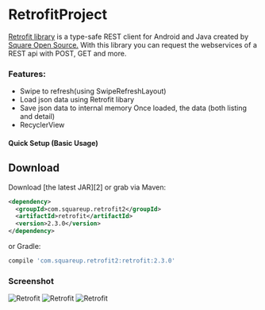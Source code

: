 RetrofitProject
===============

[Retrofit library](http://square.github.io/retrofit/) is a type-safe REST client for Android and Java created by [Square Open Source.](http://square.github.io/) With this library you can request the webservices of a REST api with POST, GET and more.

### Features:

* Swipe to refresh(using SwipeRefreshLayout)
* Load json data using Retrofit libary
* Save json data to internal memory Once loaded, the data (both listing and detail)
* RecyclerView 

#### Quick Setup (Basic Usage)
Download
--------

Download [the latest JAR][2] or grab via Maven:
```xml
<dependency>
  <groupId>com.squareup.retrofit2</groupId>
  <artifactId>retrofit</artifactId>
  <version>2.3.0</version>
</dependency>
```
or Gradle:
```groovy
compile 'com.squareup.retrofit2:retrofit:2.3.0'
```
### Screenshot
![Retrofit](https://bytebucket.org/Bikrammhz1/retrofit_project/raw/f0d4b1de35ec19a2c5ff839e4de5e1a1773a5017/Images/1.png?token=3e618a4562f6f624f6ae7b8aba633df6125e57ee)
![Retrofit](https://bytebucket.org/Bikrammhz1/retrofit_project/raw/f0d4b1de35ec19a2c5ff839e4de5e1a1773a5017/Images/2.png?token=aeffc5825ea0217337c47f9a9ff9141a72d4ee3a)
![Retrofit](https://bytebucket.org/Bikrammhz1/retrofit_project/raw/f0d4b1de35ec19a2c5ff839e4de5e1a1773a5017/Images/gif.gif?token=35c168dcc4447a4358aa8ed98eed44424854ea0e)
